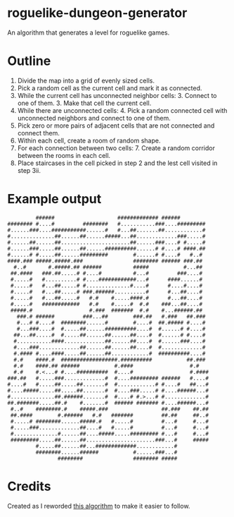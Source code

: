 roguelike-dungeon-generator
===========================

An algorithm that generates a level for roguelike games.


Outline
=======

1. Divide the map into a grid of evenly sized cells.
2. Pick a random cell as the current cell and mark it as connected.
3. While the current cell has unconnected neighbor cells:
	3. Connect to one of them.
	3. Make that cell the current cell.
4. While there are unconnected cells:
    4. Pick a random connected cell with unconnected neighbors and connect to one of them.
5. Pick zero or more pairs of adjacent cells that are not connected and connect them.
6. Within each cell, create a room of random shape.
7. For each connection between two cells:
	7. Create a random corridor between the rooms in each cell.
8. Place staircases in the cell picked in step 2 and the lest cell visited in step 3ii.


Example output
======
			 ######                    ############# ######
	######## #....#         ########   #...........###....#########
	#......###....###########......#   #...##.......##............#
	#..............##......##......#####...##.............###.....#
	#......##......##......................##......###....# #.....#
	#......###.....##......##......##########......# #....# ####.##
	#......# #.....##......#########        #......# #....#   #..#
	####.### #####.#####.###                ######## ###### ###.##
	  #..#       #.#####.## ######          #####           #...##
	 ##.####   ###.##.....# #....#          #...#         ###....#
	 #.....#   #..........# #....############...#      ####......#
	 #.....#   #...##.....# #..............#....#      #....#....#
	 #.....#   #...##.....# ###.######..........#      #...##....#
	 #.....#   #...##.....#   #.#    #.....####.#      #...##....#
	 #.....#   ############   #.#    #.....#  #.#    ###...##....#
	 #####.#                  #.###  #######  #.#    #...######.##
	   ###.# ######         ###...##        ###.##   #.###   ##.###
	   #...# #....#  ########......#        #....#  ##.##### #....#
	   #...###....#  #.....##......##########....#  #......# #....#
	  ##...##.....#  #.....##......##......##....#  #......# #....#
	  #...........####.............##......##....#  #......###....#
	  #....###.............##......##......##....#  #.............#
	  #.#### #....####.....##......##............#  ##########....#
	  #.#    ####.#  ##################.##########           ##.###
	  #.#    ####.## ######           #.####                  #.#
	  #.#    #.<...# #....##########  #....#                  #.####
	###.##   #.....###.............#  #....######### ######   #....#
	#....#   #.....##.....##.......#  #............# #....#   ##...#
	#....#####.....##.....##.......#  #....###.....# #....######...#
	#..............##.######.......#  #....# #.>...# #.............#
	##.#######.....##.#    #.......#  ###### ####### #....######...#
	 #..#    ########.#    #####.###                 ##.###    ##.##
	 ##.####        #.######   #.#   #######         ##.##     ##..#
	 #.....# ########......#####.#   #.....#         #...#     #...#
	 #.....###.............##....#   #.....#         #...#     #...#
	 #..............#......##....#####.....######### #...#     #...#
	 #########.....##......##......................###...#     #####
			 #.....##......##...#############............#
			 ########......######           #......###...#
					########                ######## #####


Credits
=======

Created as I reworded [this algorithm](http://kuoi.org/~kamikaze/GameDesign/art07_rogue_dungeon.php) to make it easier to follow.

